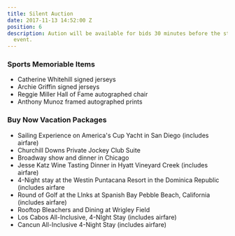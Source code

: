 ```yaml
---
title: Silent Auction
date: 2017-11-13 14:52:00 Z
position: 6
description: Aution will be available for bids 30 minutes before the start of the
  event.
---
```


### Sports Memoriable Items
* Catherine Whitehill signed jerseys
* Archie Griffin signed jerseys
* Reggie Miller Hall of Fame autographed chair
* Anthony Munoz framed autographed prints

### Buy Now Vacation Packages
* Sailing Experience on America's Cup Yacht in San Diego (includes airfare)
* Churchill Downs Private Jockey Club Suite
* Broadway show and dinner in Chicago
* Jesse Katz Wine Tasting Dinner in Hyatt Vineyard Creek (includes airfare)
* 4-Night stay at the Westin Puntacana Resort in the Dominica Republic (includes airfare
* Round of Golf at the LInks at Spanish Bay Pebble Beach, California (includes airfare)
* Rooftop Bleachers and Dining at Wrigley Field
* Los Cabos All-Inclusive, 4-NIght Stay (includes airfare)
* Cancun All-Inclusive 4-Night Stay (includes airfare)


